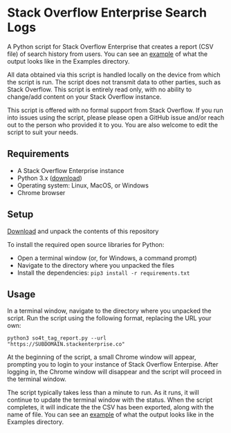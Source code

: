 # Stack Overflow Enterprise Search Logs
A Python script for Stack Overflow Enterprise that creates a report (CSV file) of search history from users. You can see an [example](https://github.com/jklick-so/soe_search_logs/blob/main/Examples/search_logs.csv) of what the output looks like in the Examples directory.

All data obtained via this script is handled locally on the device from which the script is run. The script does not transmit data to other parties, such as Stack Overflow. This script is entirely read only, with no ability to change/add content on your Stack Overflow instance.

This script is offered with no formal support from Stack Overflow. If you run into issues using the script, please please open a GitHub issue and/or reach out to the person who provided it to you. You are also welcome to edit the script to suit your needs.

## Requirements
* A Stack Overflow Enterprise instance
* Python 3.x ([download](https://www.python.org/downloads/))
* Operating system: Linux, MacOS, or Windows
* Chrome browser

## Setup
[Download](https://github.com/jklick-so/soe_search_logs/archive/refs/heads/main.zip) and unpack the contents of this repository

To install the required open source libraries for Python:
* Open a terminal window (or, for Windows, a command prompt)
* Navigate to the directory where you unpacked the files
* Install the dependencies: `pip3 install -r requirements.txt`

## Usage
In a terminal window, navigate to the directory where you unpacked the script. 
Run the script using the following format, replacing the URL your own:

`python3 so4t_tag_report.py --url "https://SUBDOMAIN.stackenterprise.co"`

At the beginning of the script, a small Chrome window will appear, prompting you to login to your instance of Stack Overflow Enterpise. After logging in, the Chrome window will disappear and the script will proceed in the terminal window.

The script typically takes less than a minute to run. As it runs, it will continue to update the terminal window with the status. When the script completes, it will indicate the the CSV has been exported, along with the name of file. You can see an [example](https://github.com/jklick-so/soe_search_logs/blob/main/Examples/search_logs.csv) of what the output looks like in the Examples directory.
